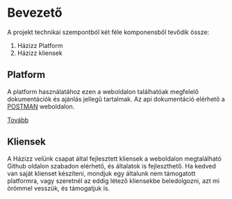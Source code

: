 # Bevezető

A projekt technikai szempontból két féle komponensből tevődik össze: 
1. Házizz Platform
2. Házizz kliensek

## Platform

A platform használatához ezen a weboldalon találhatóak megfelelő dokumentációk és ajánlás jellegű tartalmak. 
Az api dokumentáció elérhető a [POSTMAN](https://documenter.getpostman.com/view/5139955/S11HueZd?version=latest) weboldalon.

[Tovább](/dev/platform)

## Kliensek

A Házizz velünk csapat által fejlesztett kliensek a weboldalon megtalálható Github oldalon szabadon elérhető, és általatok is fejleszthető. Ha kedved van saját klienset készíteni, mondjuk egy általunk nem támogatott platformra, vagy szeretnél az eddig létező kliensekbe beledolgozni, azt mi örömmel vesszük, és támogatjuk is.